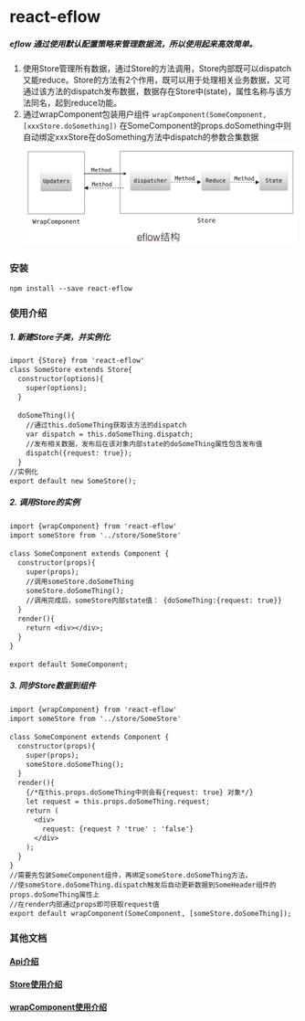 # react-eflow
##### eflow 通过使用默认配置策略来管理数据流，所以使用起来高效简单。

1. 使用Store管理所有数据，通过Store的方法调用，Store内部既可以dispatch又能reduce。Store的方法有2个作用，既可以用于处理相关业务数据，又可通过该方法的dispatch发布数据，数据存在Store中(state)，属性名称与该方法同名，起到reduce功能。
2. 通过wrapComponent包装用户组件 `wrapComponent(SomeComponent, [xxxStore.doSomething])`
在SomeComponent的props.doSomething中则自动绑定xxxStore在doSomething方法中dispatch的参数合集数据
![](./assets/eflow.jpeg)

### 安装

```
npm install --save react-eflow 
```

### 使用介绍

##### 1. 新建Store子类，并实例化

```
import {Store} from 'react-eflow'
class SomeStore extends Store{
  constructor(options){
    super(options);
  }

  doSomeThing(){
    //通过this.doSomeThing获取该方法的dispatch
    var dispatch = this.doSomeThing.dispatch;
    //发布相关数据，发布后在该对象内部state的doSomeThing属性包含发布值
    dispatch({request: true});
  }
//实例化
export default new SomeStore();
```

##### 2. 调用Store的实例

```
import {wrapComponent} from 'react-eflow'
import someStore from '../store/SomeStore'

class SomeComponent extends Component {
  constructor(props){
    super(props);
    //调用someStore.doSomeThing
    someStore.doSomeThing();
    //调用完成后，someStore内部state值： {doSomeThing:{request: true}}
  }
  render(){
    return <div></div>;
  }
}

export default SomeComponent;
```

##### 3. 同步Store数据到组件

```
import {wrapComponent} from 'react-eflow'
import someStore from '../store/SomeStore'

class SomeComponent extends Component {
  constructor(props){
    super(props);
    someStore.doSomeThing();
  }
  render(){
    {/*在this.props.doSomeThing中则会有{request: true} 对象*/}
    let request = this.props.doSomeThing.request;
    return (
      <div>
        request: {request ? 'true' : 'false'}
      </div>
    );
  }
}
//需要先包装SomeComponent组件，再绑定someStore.doSomeThing方法，
//使someStore.doSomeThing.dispatch触发后自动更新数据到SomeHeader组件的props.doSomeThing属性上
//在render内部通过props即可获取request值
export default wrapComponent(SomeComponent, [someStore.doSomeThing]);
```
### 其他文档
#### [Api介绍](./docs/Api.md)
#### [Store使用介绍](./docs/Store.md)
#### [wrapComponent使用介绍](./docs/wrapComponent.md)





